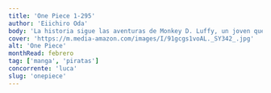 ```yaml
---
title: 'One Piece 1-295'
author: 'Eiichiro Oda'
body: 'La historia sigue las aventuras de Monkey D. Luffy, un joven que, inspirado por su amigo pirata Shanks, comienza un viaje para encontrar el legendario One Piece, el tesoro más grande del mundo, para convertirse en el Rey de los Piratas. '
cover: 'https://m.media-amazon.com/images/I/91gcgs1voAL._SY342_.jpg'
alt: 'One Piece'
monthRead: febrero
tag: ['manga', 'piratas']
concorrente: 'luca'
slug: 'onepiece'
---
```

